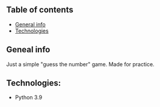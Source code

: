 ## Table of contents
* [General info](#general-info)
* [Technologies](#technologies)

## Geneal info
Just a simple "guess the number" game. Made for practice.

## Technologies:
* Python 3.9

